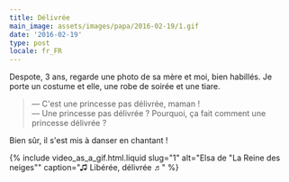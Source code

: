 ```yaml
---
title: Délivrée
main_image: assets/images/papa/2016-02-19/1.gif
date: '2016-02-19'
type: post
locale: fr_FR
---
```


Despote, 3 ans, regarde une photo de sa mère et moi, bien habillés. Je porte un costume et elle, une robe de soirée et une tiare.

> — C'est une princesse pas délivrée, maman !  
> — Une princesse pas délivrée ? Pourquoi, ça fait comment une princesse délivrée ?

Bien sûr, il s'est mis à danser en chantant !

{% include video_as_a_gif.html.liquid 
  slug="1" 
  alt="Elsa de &quot;La Reine des neiges&quot;" 
  caption="♫ Libérée, délivrée ♬" 
%}
